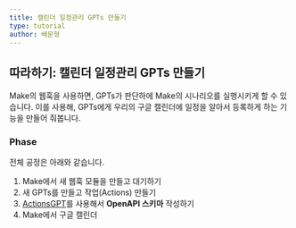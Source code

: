 ```yaml
---
title: 캘린더 일정관리 GPTs 만들기
type: tutorial
author: 배문형
---
```


## 따라하기: 캘린더 일정관리 GPTs 만들기

Make의 웹훅을 사용하면, GPTs가 판단하에 Make의 시나리오를 실행시키게 할 수 있습니다. 이를 사용해, GPTs에게 우리의 구글 캘린더에 일정을 알아서 등록하게 하는 기능을 만들어 줘봅니다.

### Phase

전체 공정은 아래와 같습니다.

1. Make에서 새 웹훅 모듈을 만들고 대기하기
2. 새 GPTs를 만들고 작업(Actions) 만들기
3. [ActionsGPT](https://chatgpt.com/g/g-TYEliDU6A-actionsgpt)를 사용해서 **OpenAPI 스키마** 작성하기
4. Make에서 구글 캘린더 